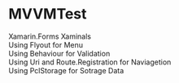 # MVVMTest

Xamarin.Forms Xaminals </br>
Using Flyout for Menu </br>
Using Behaviour for Validation </br>
Using Uri and Route.Registration for Naviagetion </br>
Using PclStorage for Sotrage Data
